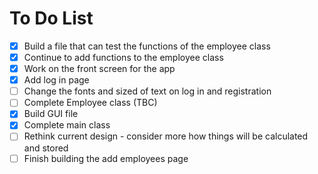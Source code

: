  # To Do List
 
 - [X] Build a file that can test the functions of the employee class 
 - [X] Continue to add functions to the employee class 
 - [X] Work on the front screen for the app
 - [X] Add log in page
 - [ ] Change the fonts and sized of text on log in and registration
 - [ ] Complete Employee class (TBC)
 - [X] Build GUI file
 - [X] Complete main class
 - [ ] Rethink current design - consider more how things will be calculated and stored
 - [ ] Finish building the add employees page